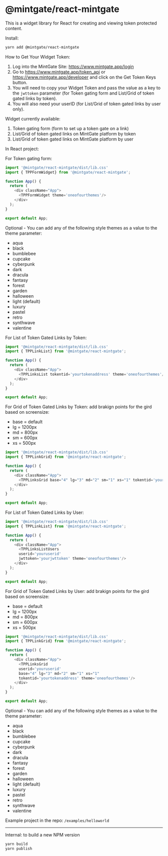 # @mintgate/react-mintgate

This is a widget library for React for creating and viewing token protected content.

Install:
```bash
yarn add @mintgate/react-mintgate
```
How to Get Your Widget Token:
1. Log into the MintGate Site: https://www.mintgate.app/login
2. Go to https://www.mintgate.app/token_api or https://www.mintgate.app/developer and click on the Get Token Keys button. 
3. You will need to copy your Widget Token and pass the value as a key to the `jwttoken` parameter (for Token gating form and List/Grid of token gated links by token).
4. You will also need your userID (for List/Grid of token gated links by user only).


Widget currently available:
1. Token gating form (form to set up a token gate on a link)
2. List/Grid of token gated links on MintGate platform by token
3. List/Grid of token gated links on MintGate platform by user

In React project:

For Token gating form:
```js
import '@mintgate/react-mintgate/dist/lib.css'
import { TPPFormWidget} from '@mintgate/react-mintgate';

function App() {
  return (
    <div className="App">
      <TPPFormWidget theme='oneofourthemes'/>
    </div>
  );
}

export default App;
```
Optional - You can add any of the following style themes as a value to the theme parameter:
* aqua
* black
* bumblebee
* cupcake
* cyberpunk
* dark
* dracula
* fantasy
* forest
* garden
* halloween
* light (default)
* luxury
* pastel
* retro
* synthwave
* valentine

For List of Token Gated Links by Token:
```js
import '@mintgate/react-mintgate/dist/lib.css'
import { TPPLinkList} from '@mintgate/react-mintgate';

function App() {
  return (
    <div className="App">
      <TPPLinksList tokentid='yourtokenaddress' theme='oneofourthemes'/>
    </div>
  );
}

export default App;
```

For Grid of Token Gated Links by Token:
add brakign points for the gird based on screensize:
- base = default
- lg = 1200px
- md = 800px
- sm = 600px
- xs = 500px
```js
import '@mintgate/react-mintgate/dist/lib.css'
import { TPPLinkGrid} from '@mintgate/react-mintgate';

function App() {
  return (
    <div className="App">
      <TPPLinksGrid base="4" lg="3" md="2" sm="1" xs="1" tokentid='yourtokenaddress' theme='oneofourthemes'/>
    </div>
  );
}

export default App;
```

For List of Token Gated Links by User:
```js
import '@mintgate/react-mintgate/dist/lib.css'
import { TPPLinkList} from '@mintgate/react-mintgate';

function App() {
  return (
    <div className="App">
      <TPPLinksListUsers 
      userid='youruserid'
      jwttoken='yourjwttoken' theme='oneofourthemes'/>
    </div>
  );
}

export default App;
```

For Grid of Token Gated Links by User:
add brakign points for the gird based on screensize:
- base = default
- lg = 1200px
- md = 800px
- sm = 600px
- xs = 500px
```js
import '@mintgate/react-mintgate/dist/lib.css'
import { TPPLinkGrid} from '@mintgate/react-mintgate';

function App() {
  return (
    <div className="App">
      <TPPLinksGrid 
      userid='youruserid'
      base="4" lg="3" md="2" sm="1" xs="1"
      tokentid='yourtokenaddress' theme='oneofourthemes'/>
    </div>
  );
}

export default App;
```

Optional - You can add any of the following style themes as a value to the theme parameter:
* aqua
* black
* bumblebee
* cupcake
* cyberpunk
* dark
* dracula
* fantasy
* forest
* garden
* halloween
* light (default)
* luxury
* pastel
* retro
* synthwave
* valentine

Example project in the repo:
`/examples/helloworld`

---
Internal: to build a new NPM version
```bash
yarn build
yarn publish
```